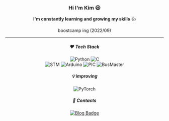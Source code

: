 <div align = "center">

<br/>

### Hi I'm Kim :smiley:
  
<!--  **I'm an Electronics engineer, but I can be any engineer you want.**   -->
 **I'm constantly learning and growing my skills** :+1:
 
 boostcamp ing (2022/09)
___

##### :heart: Tech Stack
![Python](https://img.shields.io/badge/Python-3776AB?style=flat&logo=Python&logoColor=white) ![C](https://img.shields.io/badge/C-A8B9CC?style=flat&logo=C&logoColor=white)  
![STM](http://img.shields.io/badge/STM-03234B?style=flat?style=plastic&logo=STMicroelectronics&logoColor=white)  ![Arduino](http://img.shields.io/badge/Arduino-00979D?style=flat?style=plastic&logo=Arduino&logoColor=white) ![PIC](https://img.shields.io/badge/PIC-CC0000?style=flate&logo=&logoColor=white) ![BusMaster](https://img.shields.io/badge/Busmaster-00D1B2?style=flate&logo=&logoColor=white)  



##### :bulb: _improving_  
![PyTorch](http://img.shields.io/badge/PyTorch-EE4C2C?style=flat?style=plastic&logo=PyTorch&logoColor=white) 

##### :link: Contacts 
<!-- [![Gmail Badge](https://img.shields.io/badge/Gmail-d14836?style=flat&logo=Gmail&logoColor=white&link=mailto:kimjinseop5697@gmail.com)]
 (mailto:kimjinseop5697@gmail.com)  -->
  
[![Blog Badge](http://img.shields.io/badge/-Blog-0A0B09?style=flat&logo=FF5722&link=https://k-tech.tistory.com/)](https://k-tech.tistory.com/)

</div>
